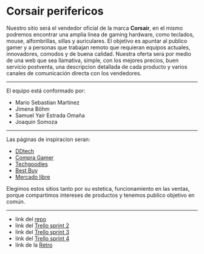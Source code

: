# Corsair perifericos

Nuestro sitio será el vendedor oficial de la marca **Corsair**, en el mismo podremos encontrar una amplia linea de gaming hardware, como teclados, mouse, alfombrillas, sillas y auriculares. El objetivo es apuntar al publico gamer y a personas que trabajan remoto que requieran equipos actuales, innovadores, comodos y de buena calidad.
Nuestra oferta sera por medio de una web que sea llamativa, simple, con los mejores precios, buen servicio postventa, una descripcion detallada de cada producto y varios canales de comunicación directa con los vendedores.

---

El equipo está conformado por:
- Mario Sebastian Martinez
- Jimena Böhm
- Samuel Yair Estrada Omaña
- Joaquin Somoza

---

Las páginas de inspiracion seran:
- [DDtech](https://ddtech.mx/)
- [Compra Gamer](https://compragamer.com/)
- [Techgoodies](https://www.techgoodies.com.ar/)
- [Best Buy](https://www.bestbuy.com/)
- [Mercado libre](https://www.mercadolibre.com.ar/)

Elegimos estos sitios tanto por su estetica, funcionamiento en las ventas, porque compartimos intereses de productos y tenemos publico objetivo en común.

---

- link del [repo](https://github.com/JoaquinSomoza/Grupo-5-CorsairOficial.git)
- link del [Trello sprint 2](https://trello.com/invite/b/JeF7AbJ1/5114d4e43288f9103360fbf49a513195/sprint-2)
- link del [Trello sprint 3](https://trello.com/invite/b/2jbRidTc/696d5751e6a68ec75d64bae39705d526/sprint-3)
- link del [Trello sprint 4](https://trello.com/invite/b/faGIBEZA/9d4a79ef9a6b809eea3cec388d6e8cb4/sprint-4)
- link de la [Retro](https://github.com/JoaquinSomoza/Grupo-5-CorsairPerisfericos/blob/master/RETRO.md)
